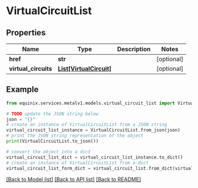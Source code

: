 # VirtualCircuitList


## Properties

Name | Type | Description | Notes
------------ | ------------- | ------------- | -------------
**href** | **str** |  | [optional] 
**virtual_circuits** | [**List[VirtualCircuit]**](VirtualCircuit.md) |  | [optional] 

## Example

```python
from equinix.services.metalv1.models.virtual_circuit_list import VirtualCircuitList

# TODO update the JSON string below
json = "{}"
# create an instance of VirtualCircuitList from a JSON string
virtual_circuit_list_instance = VirtualCircuitList.from_json(json)
# print the JSON string representation of the object
print(VirtualCircuitList.to_json())

# convert the object into a dict
virtual_circuit_list_dict = virtual_circuit_list_instance.to_dict()
# create an instance of VirtualCircuitList from a dict
virtual_circuit_list_form_dict = virtual_circuit_list.from_dict(virtual_circuit_list_dict)
```
[[Back to Model list]](../README.md#documentation-for-models) [[Back to API list]](../README.md#documentation-for-api-endpoints) [[Back to README]](../README.md)


